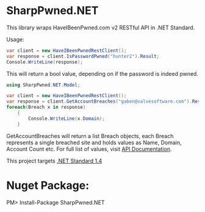# SharpPwned.NET

This library wraps HaveIBeenPwned.com v2 RESTful API in .NET Standard.

Usage:

```c#
var client = new HaveIBeenPwnedRestClient();
var response = client.IsPasswordPwned("hunter2").Result;
Console.WriteLine(response);
```
This will return a bool value, depending on if the password is indeed pwned.

```c#
using SharpPwned.NET.Model;

var client = new HaveIBeenPwnedRestClient();
var response = client.GetAccountBreaches("gaben@valvesoftware.com").Result;
foreach(Breach x in response)
	{
		Console.WriteLine(x.Domain);
	}
```
GetAccountBreaches will return a list Breach objects, each Breach represents a single breached site and holds values as Name, Domain, Account Count etc. For full list of values, visit [API Documentation](https://haveibeenpwned.com/api/v2).

This project targets [.NET Standard 1.4](https://docs.microsoft.com/en-us/dotnet/standard/library)

# Nuget Package:
  PM> Install-Package SharpPwned.NET

